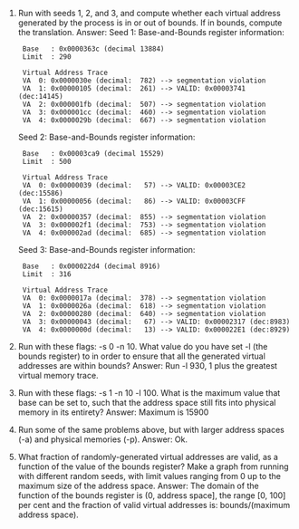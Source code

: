 1. Run with seeds 1, 2, and 3, and compute whether each virtual address generated by the process is in or out of bounds. If in bounds, compute the translation.
Answer: 
    Seed 1: 
        Base-and-Bounds register information:

        Base   : 0x0000363c (decimal 13884)
        Limit  : 290

        Virtual Address Trace
        VA  0: 0x0000030e (decimal:  782) --> segmentation violation
        VA  1: 0x00000105 (decimal:  261) --> VALID: 0x00003741 (dec:14145)
        VA  2: 0x000001fb (decimal:  507) --> segmentation violation
        VA  3: 0x000001cc (decimal:  460) --> segmentation violation
        VA  4: 0x0000029b (decimal:  667) --> segmentation violation

    Seed 2:
        Base-and-Bounds register information:

        Base   : 0x00003ca9 (decimal 15529)
        Limit  : 500

        Virtual Address Trace
        VA  0: 0x00000039 (decimal:   57) --> VALID: 0x00003CE2 (dec:15586)
        VA  1: 0x00000056 (decimal:   86) --> VALID: 0x00003CFF (dec:15615)
        VA  2: 0x00000357 (decimal:  855) --> segmentation violation
        VA  3: 0x000002f1 (decimal:  753) --> segmentation violation
        VA  4: 0x000002ad (decimal:  685) --> segmentation violation

    Seed 3:
        Base-and-Bounds register information:

        Base   : 0x000022d4 (decimal 8916)
        Limit  : 316

        Virtual Address Trace
        VA  0: 0x0000017a (decimal:  378) --> segmentation violation
        VA  1: 0x0000026a (decimal:  618) --> segmentation violation
        VA  2: 0x00000280 (decimal:  640) --> segmentation violation
        VA  3: 0x00000043 (decimal:   67) --> VALID: 0x00002317 (dec:8983)
        VA  4: 0x0000000d (decimal:   13) --> VALID: 0x000022E1 (dec:8929)


2. Run with these flags: -s 0 -n 10. What value do you have set
-l (the bounds register) to in order to ensure that all the generated virtual addresses are within bounds?
Answer: Run -l 930, 1 plus the greatest virtual memory trace.


3. Run with these flags: -s 1 -n 10 -l 100. What is the maximum value that base can be set to, such that the address space still fits into physical memory in its entirety?
Answer: Maximum is 15900


4. Run some of the same problems above, but with larger address spaces (-a) and physical memories (-p).
Answer: Ok. 


5. What fraction of randomly-generated virtual addresses are valid, as a function of the value of the bounds register? Make a graph from running with different random seeds, with limit values ranging from 0 up to the maximum size of the address space.
Answer: The domain of the function of the bounds register is (0, address space], the range [0, 100] per cent and the fraction of valid virtual addresses is: bounds/(maximum address space).



